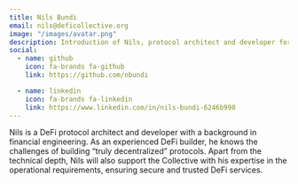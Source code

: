 ```yaml
---
title: Nils Bundi
email: nils@deficollective.org
image: "/images/avatar.png"
description: Introduction of Nils, protocol architect and developer for The DeFi Collective.
social:
  - name: github
    icon: fa-brands fa-github
    link: https://github.com/nbundi

  - name: linkedin
    icon: fa-brands fa-linkedin
    link: https://www.linkedin.com/in/nils-bundi-6246b998
---
```


Nils is a DeFi protocol architect and developer with a background in financial engineering. As an experienced DeFi builder, he knows the challenges of building “truly decentralized” protocols. Apart from the technical depth, Nils will also support the Collective with his expertise in the operational requirements, ensuring secure and trusted DeFi services. 
